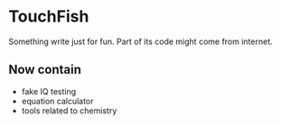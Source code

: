 # TouchFish

Something write just for fun. Part of its code might come from internet.

## Now contain

- fake IQ testing
- equation calculator
- tools related to chemistry
